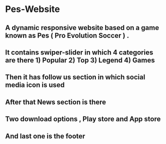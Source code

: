 # Pes-Website
## A dynamic responsive website based on a game known as Pes ( Pro Evolution Soccer ) .
## It contains swiper-slider in which 4 categories are there 1) Popular 2) Top 3) Legend 4) Games
## Then it has follow us section in which social media icon is used
## After that News section is there 
## Two download options , Play store and App store
## And last one is the footer 
